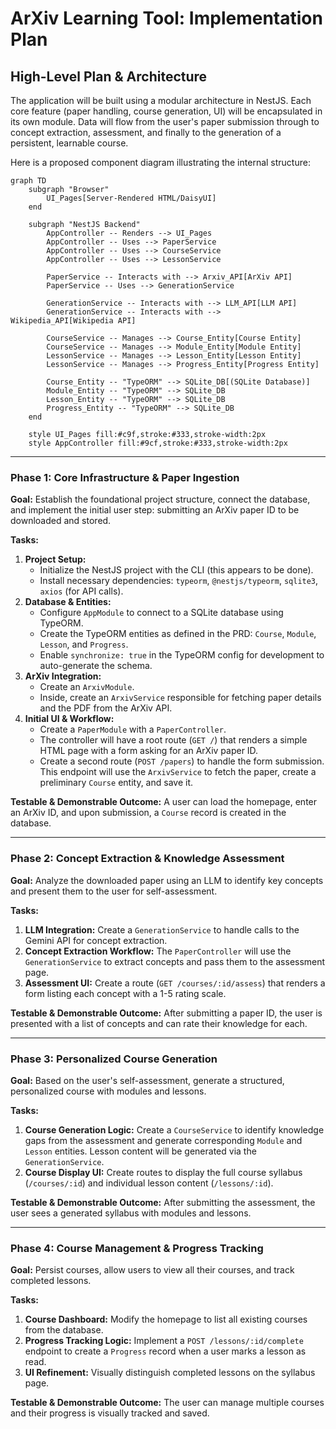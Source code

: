 # ArXiv Learning Tool: Implementation Plan

## High-Level Plan & Architecture

The application will be built using a modular architecture in NestJS. Each core feature (paper handling, course generation, UI) will be encapsulated in its own module. Data will flow from the user's paper submission through to concept extraction, assessment, and finally to the generation of a persistent, learnable course.

Here is a proposed component diagram illustrating the internal structure:

```mermaid
graph TD
    subgraph "Browser"
        UI_Pages[Server-Rendered HTML/DaisyUI]
    end

    subgraph "NestJS Backend"
        AppController -- Renders --> UI_Pages
        AppController -- Uses --> PaperService
        AppController -- Uses --> CourseService
        AppController -- Uses --> LessonService

        PaperService -- Interacts with --> Arxiv_API[ArXiv API]
        PaperService -- Uses --> GenerationService

        GenerationService -- Interacts with --> LLM_API[LLM API]
        GenerationService -- Interacts with --> Wikipedia_API[Wikipedia API]

        CourseService -- Manages --> Course_Entity[Course Entity]
        CourseService -- Manages --> Module_Entity[Module Entity]
        LessonService -- Manages --> Lesson_Entity[Lesson Entity]
        LessonService -- Manages --> Progress_Entity[Progress Entity]

        Course_Entity -- "TypeORM" --> SQLite_DB[(SQLite Database)]
        Module_Entity -- "TypeORM" --> SQLite_DB
        Lesson_Entity -- "TypeORM" --> SQLite_DB
        Progress_Entity -- "TypeORM" --> SQLite_DB
    end

    style UI_Pages fill:#c9f,stroke:#333,stroke-width:2px
    style AppController fill:#9cf,stroke:#333,stroke-width:2px
```

---

### Phase 1: Core Infrastructure & Paper Ingestion

**Goal:** Establish the foundational project structure, connect the database, and implement the initial user step: submitting an ArXiv paper ID to be downloaded and stored.

**Tasks:**

1. **Project Setup:**
    * Initialize the NestJS project with the CLI (this appears to be done).
    * Install necessary dependencies: `typeorm`, `@nestjs/typeorm`, `sqlite3`, `axios` (for API calls).
2. **Database & Entities:**
    * Configure `AppModule` to connect to a SQLite database using TypeORM.
    * Create the TypeORM entities as defined in the PRD: `Course`, `Module`, `Lesson`, and `Progress`.
    * Enable `synchronize: true` in the TypeORM config for development to auto-generate the schema.
3. **ArXiv Integration:**
    * Create an `ArxivModule`.
    * Inside, create an `ArxivService` responsible for fetching paper details and the PDF from the ArXiv API.
4. **Initial UI & Workflow:**
    * Create a `PaperModule` with a `PaperController`.
    * The controller will have a root route (`GET /`) that renders a simple HTML page with a form asking for an ArXiv paper ID.
    * Create a second route (`POST /papers`) to handle the form submission. This endpoint will use the `ArxivService` to fetch the paper, create a preliminary `Course` entity, and save it.

**Testable & Demonstrable Outcome:** A user can load the homepage, enter an ArXiv ID, and upon submission, a `Course` record is created in the database.

---

### Phase 2: Concept Extraction & Knowledge Assessment

**Goal:** Analyze the downloaded paper using an LLM to identify key concepts and present them to the user for self-assessment.

**Tasks:**

1. **LLM Integration:** Create a `GenerationService` to handle calls to the Gemini API for concept extraction.
2. **Concept Extraction Workflow:** The `PaperController` will use the `GenerationService` to extract concepts and pass them to the assessment page.
3. **Assessment UI:** Create a route (`GET /courses/:id/assess`) that renders a form listing each concept with a 1-5 rating scale.

**Testable & Demonstrable Outcome:** After submitting a paper ID, the user is presented with a list of concepts and can rate their knowledge for each.

---

### Phase 3: Personalized Course Generation

**Goal:** Based on the user's self-assessment, generate a structured, personalized course with modules and lessons.

**Tasks:**

1. **Course Generation Logic:** Create a `CourseService` to identify knowledge gaps from the assessment and generate corresponding `Module` and `Lesson` entities. Lesson content will be generated via the `GenerationService`.
2. **Course Display UI:** Create routes to display the full course syllabus (`/courses/:id`) and individual lesson content (`/lessons/:id`).

**Testable & Demonstrable Outcome:** After submitting the assessment, the user sees a generated syllabus with modules and lessons.

---

### Phase 4: Course Management & Progress Tracking

**Goal:** Persist courses, allow users to view all their courses, and track completed lessons.

**Tasks:**

1. **Course Dashboard:** Modify the homepage to list all existing courses from the database.
2. **Progress Tracking Logic:** Implement a `POST /lessons/:id/complete` endpoint to create a `Progress` record when a user marks a lesson as read.
3. **UI Refinement:** Visually distinguish completed lessons on the syllabus page.

**Testable & Demonstrable Outcome:** The user can manage multiple courses and their progress is visually tracked and saved.
